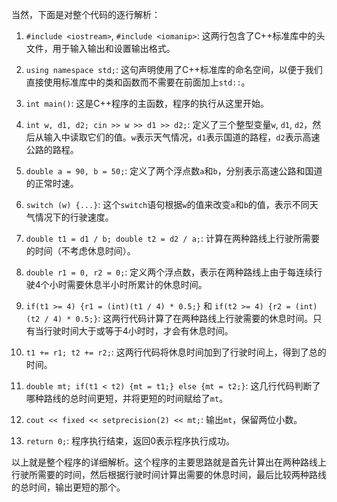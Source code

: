 当然，下面是对整个代码的逐行解析：

1. `#include <iostream>`, `#include <iomanip>`: 这两行包含了C++标准库中的头文件，用于输入输出和设置输出格式。

2. `using namespace std;`: 这句声明使用了C++标准库的命名空间，以便于我们直接使用标准库中的类和函数而不需要在前面加上`std::`。

3. `int main()`: 这是C++程序的主函数，程序的执行从这里开始。

4. `int w, d1, d2; cin >> w >> d1 >> d2;`: 定义了三个整型变量`w`, `d1`, `d2`，然后从输入中读取它们的值。`w`表示天气情况，`d1`表示国道的路程，`d2`表示高速公路的路程。

5. `double a = 90, b = 50;`: 定义了两个浮点数`a`和`b`，分别表示高速公路和国道的正常时速。

6. `switch (w) {...}`: 这个`switch`语句根据`w`的值来改变`a`和`b`的值，表示不同天气情况下的行驶速度。

7. `double t1 = d1 / b; double t2 = d2 / a;`: 计算在两种路线上行驶所需要的时间（不考虑休息时间）。

8. `double r1 = 0, r2 = 0;`: 定义两个浮点数，表示在两种路线上由于每连续行驶4个小时需要休息半小时所累计的休息时间。

9. `if(t1 >= 4) {r1 = (int)(t1 / 4) * 0.5;}` 和 `if(t2 >= 4) {r2 = (int)(t2 / 4) * 0.5;}`: 这两行代码计算了在两种路线上行驶需要的休息时间。只有当行驶时间大于或等于4小时时，才会有休息时间。

10. `t1 += r1; t2 += r2;`: 这两行代码将休息时间加到了行驶时间上，得到了总的时间。

11. `double mt; if(t1 < t2) {mt = t1;} else {mt = t2;}`: 这几行代码判断了哪种路线的总时间更短，并将更短的时间赋给了`mt`。

12. `cout << fixed << setprecision(2) << mt;`: 输出`mt`，保留两位小数。

13. `return 0;`: 程序执行结束，返回0表示程序执行成功。

以上就是整个程序的详细解析。这个程序的主要思路就是首先计算出在两种路线上行驶所需要的时间，然后根据行驶时间计算出需要的休息时间，最后比较两种路线的总时间，输出更短的那个。